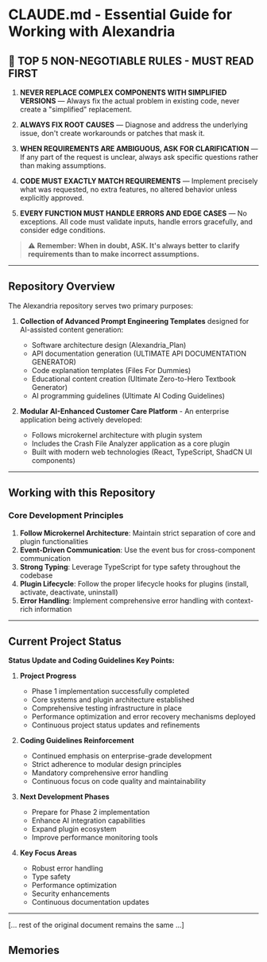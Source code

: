 # CLAUDE.md - Essential Guide for Working with Alexandria

## 🚨 TOP 5 NON-NEGOTIABLE RULES - MUST READ FIRST

1. **NEVER REPLACE COMPLEX COMPONENTS WITH SIMPLIFIED VERSIONS** — Always fix the actual problem in existing code, never create a "simplified" replacement.

2. **ALWAYS FIX ROOT CAUSES** — Diagnose and address the underlying issue, don't create workarounds or patches that mask it.

3. **WHEN REQUIREMENTS ARE AMBIGUOUS, ASK FOR CLARIFICATION** — If any part of the request is unclear, always ask specific questions rather than making assumptions.

4. **CODE MUST EXACTLY MATCH REQUIREMENTS** — Implement precisely what was requested, no extra features, no altered behavior unless explicitly approved.

5. **EVERY FUNCTION MUST HANDLE ERRORS AND EDGE CASES** — No exceptions. All code must validate inputs, handle errors gracefully, and consider edge conditions.

> ⚠️ **Remember: When in doubt, ASK. It's always better to clarify requirements than to make incorrect assumptions.**

---

## Repository Overview

The Alexandria repository serves two primary purposes:

1. **Collection of Advanced Prompt Engineering Templates** designed for AI-assisted content generation:

   - Software architecture design (Alexandria_Plan)
   - API documentation generation (ULTIMATE API DOCUMENTATION GENERATOR)
   - Code explanation templates (Files For Dummies)
   - Educational content creation (Ultimate Zero-to-Hero Textbook Generator)
   - AI programming guidelines (Ultimate AI Coding Guidelines)

2. **Modular AI-Enhanced Customer Care Platform** - An enterprise application being actively developed:

   - Follows microkernel architecture with plugin system
   - Includes the Crash File Analyzer application as a core plugin
   - Built with modern web technologies (React, TypeScript, ShadCN UI components)

---

## Working with this Repository

### Core Development Principles

1. **Follow Microkernel Architecture**: Maintain strict separation of core and plugin functionalities
2. **Event-Driven Communication**: Use the event bus for cross-component communication
3. **Strong Typing**: Leverage TypeScript for type safety throughout the codebase
4. **Plugin Lifecycle**: Follow the proper lifecycle hooks for plugins (install, activate, deactivate, uninstall)
5. **Error Handling**: Implement comprehensive error handling with context-rich information

---

## Current Project Status

**Status Update and Coding Guidelines Key Points:**

1. **Project Progress**
   - Phase 1 implementation successfully completed
   - Core systems and plugin architecture established
   - Comprehensive testing infrastructure in place
   - Performance optimization and error recovery mechanisms deployed
   - Continuous project status updates and refinements

2. **Coding Guidelines Reinforcement**
   - Continued emphasis on enterprise-grade development
   - Strict adherence to modular design principles
   - Mandatory comprehensive error handling
   - Continuous focus on code quality and maintainability

3. **Next Development Phases**
   - Prepare for Phase 2 implementation
   - Enhance AI integration capabilities
   - Expand plugin ecosystem
   - Improve performance monitoring tools

4. **Key Focus Areas**
   - Robust error handling
   - Type safety
   - Performance optimization
   - Security enhancements
   - Continuous documentation updates

---

[... rest of the original document remains the same ...]

## Memories
```